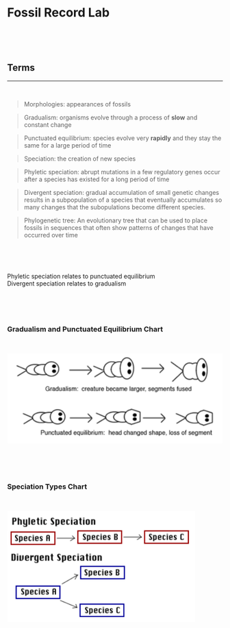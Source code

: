 # Fossil Record Lab


<br>
<br>
<br>


## Terms
<hr>
<br>

>Morphologies: appearances of fossils  

>Gradualism: organisms evolve through a process of **slow** and constant change

>Punctuated equilibrium: species evolve very **rapidly** and they stay the same for a large period of time

>Speciation: the creation of new species

>Phyletic speciation: abrupt mutations in a few regulatory genes occur after a species has existed for a long period of time

>Divergent speciation: gradual accumulation of small genetic changes results in a subpopulation of a species that eventually accumulates so many changes that the subopulations become different species.

>Phylogenetic tree: An evolutionary tree that can be used to place fossils in sequences that often show patterns of changes that have occurred over time

<br>
<br>
<br>

Phyletic speciation relates to punctuated equilibrium  
Divergent speciation relates to gradualism

<br>
<br>
<br>

### Gradualism and Punctuated Equilibrium Chart
<br>

![Gradualism and Punctuated Equilibrium Chart](Fossil_Diagram_1.png "Gradualism and Punctuated Equilibrium Chart")


<br>
<br>
<br>

### Speciation Types Chart
<br>

![Speciation Types Chart](Fossil_Diagram_2.png "Speciation Types Chart")



